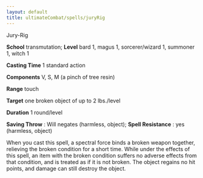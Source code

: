 ```yaml
---
layout: default
title: ultimateCombat/spells/juryRig
---
```

Jury-Rig

**School** transmutation; **Level** bard 1, magus 1, sorcerer/wizard 1, summoner 1, witch 1

**Casting Time** 1 standard action

**Components** V, S, M (a pinch of tree resin)

**Range** touch

**Target** one broken object of up to 2 lbs./level

**Duration** 1 round/level

**Saving Throw** : Will negates (harmless, object); **Spell Resistance** : yes (harmless, object)

When you cast this spell, a spectral force binds a broken weapon together, relieving the broken condition for a short time. While under the effects of this spell, an item with the broken condition suffers no adverse effects from that condition, and is treated as if it is not broken. The object regains no hit points, and damage can still destroy the object.

